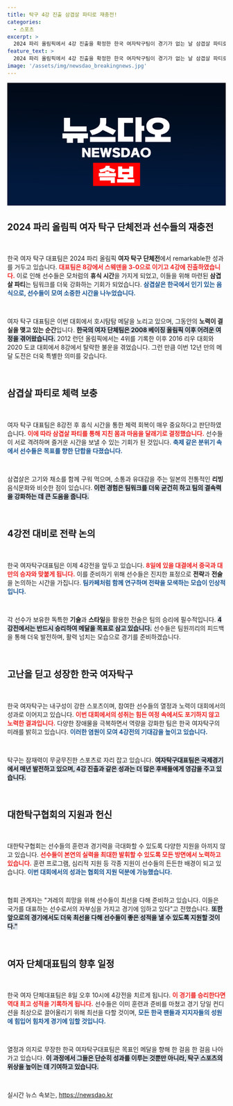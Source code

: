 ```yaml
---
title: 탁구 4강 진출 삼겹살 파티로 재충전!
categories:
  - 스포츠
excerpt: >
  2024 파리 올림픽에서 4강 진출을 확정한 한국 여자탁구팀이 경기가 없는 날 삼겹살 파티로 기력을 재충전했다. 선수들은 밝은 표정으로 승리를 기념하며, 이제 남은 4강전에서도 선전을 다짐했다.
feature_text: >
  2024 파리 올림픽에서 4강 진출을 확정한 한국 여자탁구팀이 경기가 없는 날 삼겹살 파티로 기력을 재충전했다. 선수들은 밝은 표정으로 승리를 기념하며, 이제 남은 4강전에서도 선전을 다짐했다.
image: '/assets/img/newsdao_breakingnews.jpg'
---
```


<p><img src="/assets/img/newsdao_breakingnews.jpg" alt="pcversion 속보" /></p>

<h2 data-ke-size="size26">2024 파리 올림픽 여자 탁구 단체전과 선수들의 재충전</h2>

<p data-ke-size="size16">&nbsp;</p>

<p>한국 여자 탁구 대표팀은 2024 파리 올림픽 <strong>여자 탁구 단체전</strong>에서 remarkable한 성과를 거두고 있습니다. <b><span style="color: #ee2323;">대표팀은 8강에서 스웨덴을 3-0으로 이기고 4강에 진출하였습니다.</span></b> 이로 인해 선수들은 모처럼의 <strong>휴식 시간</strong>을 가지게 되었고, 이들을 위해 마련된 <strong>삼겹살 파티</strong>는 팀워크를 더욱 강화하는 기회가 되었습니다. <b><span style="color: #1a5490;">삼겹살은 한국에서 인기 있는 음식으로, 선수들이 모여 소중한 시간을 나누었습니다.</span></b></p>

<p data-ke-size="size16">&nbsp;</p>

<p>여자 탁구 대표팀은 이번 대회에서 호시탐탐 메달을 노리고 있으며, 그동안의 <strong>노력이 결실을 맺고 있는 순간</strong>입니다. <b><span style="background-color: #21538527;">한국의 여자 단체팀은 2008 베이징 올림픽 이후 어려운 여정을 겪어왔습니다.</span></b> 2012 런던 올림픽에서는 4위를 기록한 이후 2016 리우 대회와 2020 도쿄 대회에서 8강에서 탈락한 불운을 겪었습니다. 그런 만큼 이번 12년 만의 메달 도전은 더욱 특별한 의미를 갖습니다.</p>

<p data-ke-size="size16">&nbsp;</p>

<h2 data-ke-size="size26">삼겹살 파티로 체력 보충</h2>

<p data-ke-size="size16">&nbsp;</p>

<p>여자 탁구 대표팀은 8강전 후 휴식 시간을 통한 체력 회복이 매우 중요하다고 판단하였습니다. <b><span style="color: #ee2323;">이에 따라 <strong>삼겹살 파티</strong>를 통해 지친 몸과 마음을 달래기로 결정했습니다.</span></b> 선수들이 서로 격려하며 즐거운 시간을 보낼 수 있는 기회가 된 것입니다. <b><span style="color: #1a5490;">축제 같은 분위기 속에서 선수들은 목표를 향한 단합을 다졌습니다.</span></b> </p>

<p data-ke-size="size16">&nbsp;</p>

<p>삼겹살은 고기와 채소를 함께 구워 먹으며, 소통과 유대감을 주는 일본의 전통적인 <strong>리빙</strong> 음식문화와 비슷한 점이 있습니다. <b><span style="background-color: #21538527;">이런 경험은 팀워크를 더욱 굳건히 하고 팀의 결속력을 강화하는 데 큰 도움을 줍니다.</span></b> </p>

<p data-ke-size="size16">&nbsp;</p>

<h2 data-ke-size="size26">4강전 대비로 전략 논의</h2>

<p data-ke-size="size16">&nbsp;</p>

<p>한국 여자탁구대표팀은 이제 4강전을 앞두고 있습니다. <b><span style="color: #ee2323;">8일에 있을 대결에서 중국과 대만의 승자와 맞붙게 됩니다.</span></b> 이를 준비하기 위해 선수들은 진지한 표정으로 <strong>전략</strong>과 <strong>전술</strong>을 논의하는 시간을 가집니다. <b><span style="color: #1a5490;">팀카페처럼 함께 연구하며 전략을 모색하는 모습이 인상적입니다.</span></b></p>

<p data-ke-size="size16">&nbsp;</p>

<p>각 선수가 보유한 독특한 <strong>기술</strong>과 <strong>스타일</strong>을 활용한 전술은 팀의 승리에 필수적입니다. <b><span style="background-color: #21538527;">4강전에서는 반드시 승리하여 메달을 목표로 삼고 있습니다.</span></b> 선수들은 팀원끼리의 피드백을 통해 더욱 발전하며, 활력 넘치는 모습으로 경기를 준비하겠습니다. </p>

<p data-ke-size="size16">&nbsp;</p>

<h2 data-ke-size="size26">고난을 딛고 성장한 한국 여자탁구</h2>

<p data-ke-size="size16">&nbsp;</p>

<p>한국 여자탁구는 내구성이 강한 스포츠이며, 참여한 선수들의 열정과 노력이 대회에서의 성과로 이어지고 있습니다. <b><span style="color: #ee2323;">이번 대회에서의 성취는 힘든 여정 속에서도 포기하지 않고 노력한 결과입니다.</span></b> 다양한 장애물을 극복하면서 역량을 강화한 팀은 한국 여자탁구의 미래를 밝히고 있습니다. <b><span style="color: #1a5490;">이러한 염원이 모여 4강전의 기대감을 높이고 있습니다.</span></b></p>

<p data-ke-size="size16">&nbsp;</p>

<p>탁구는 잠재력이 무궁무진한 스포츠로 자리 잡고 있습니다. <b><span style="background-color: #21538527;">여자탁구대표팀은 국제경기에서 매년 발전하고 있으며, 4강 진출과 같은 성과는 더 많은 후배들에게 영감을 주고 있습니다.</span></b> </p>

<p data-ke-size="size16">&nbsp;</p>

<h2 data-ke-size="size26">대한탁구협회의 지원과 헌신</h2>

<p data-ke-size="size16">&nbsp;</p>

<p>대한탁구협회는 선수들의 훈련과 경기력을 극대화할 수 있도록 다양한 지원을 아끼지 않고 있습니다. <b><span style="color: #ee2323;">선수들이 본연의 실력을 최대한 발휘할 수 있도록 모든 방면에서 노력하고 있습니다.</span></b> 훈련 프로그램, 심리적 지원 등 각종 지원이 선수들의 든든한 배경이 되고 있습니다. <b><span style="color: #1a5490;">이번 대회에서의 성과는 협회의 지원 덕분에 가능했습니다.</span></b></p>

<p data-ke-size="size16">&nbsp;</p>

<p>협회 관계자는 "겨레의 희망을 위해 선수들이 최선을 다해 준비하고 있습니다. 이들은 국가를 대표하는 선수로서의 자부심을 가지고 경기에 임하고 있다"고 전했습니다. <b><span style="background-color: #21538527;">또한 앞으로의 경기에서도 더욱 최선을 다해 선수들이 좋은 성적을 낼 수 있도록 지원할 것이다."</span></b> </p>

<p data-ke-size="size16">&nbsp;</p>

<h2 data-ke-size="size26">여자 단체대표팀의 향후 일정</h2>

<p data-ke-size="size16">&nbsp;</p>

<p>한국 여자 단체대표팀은 8일 오후 10시에 4강전을 치르게 됩니다. <b><span style="color: #ee2323;">이 경기를 승리한다면 역대 최고 성적을 기록하게 됩니다.</span></b> 선수들은 이미 훈련과 준비를 마쳤고 경기 당일 컨디션을 최상으로 끌어올리기 위해 최선을 다할 것이며, <b><span style="color: #1a5490;">모든 한국 팬들과 지지자들의 성원에 힘입어 힘차게 경기에 임할 것입니다.</span></b> </p>

<p data-ke-size="size16">&nbsp;</p>

<p>열정과 의지로 무장한 한국 여자탁구대표팀은 목표인 메달을 향해 한 걸음 한 걸음 나아가고 있습니다. <b><span style="background-color: #21538527;">이 과정에서 그들은 단순히 성과를 이루는 것뿐만 아니라, 탁구 스포츠의 위상을 높이는 데 기여하고 있습니다.</span></b> </p>

<p data-ke-size="size16">&nbsp;</p>
실시간 뉴스 속보는, <a href="https://newsdao.kr" rel="dofollow">https://newsdao.kr</a>


